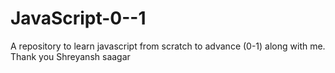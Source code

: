 # JavaScript-0--1
A repository to learn javascript from scratch to advance (0-1) along with me.
Thank you
Shreyansh saagar
